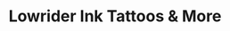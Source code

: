 ---
title: "Lowrider Ink Tattoos & More"
url: /osnabrueck/lowrider-ink-tattoos-und-more/
shop: Tattoo
---